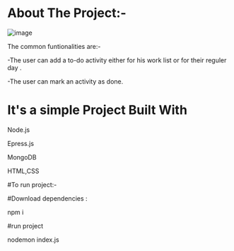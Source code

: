 # About The Project:-
![image](https://github.com/EtzioEjjo/todoList/assets/59229723/f61b58ea-30a8-4e32-91c7-ed69d2d62570)


The common funtionalities are:-

-The user can add a to-do activity either for his work list or for their reguler day .

-The user can mark an activity as done.


# It's a simple Project Built With
Node.js

Epress.js

MongoDB

HTML,CSS

#To run project:-

#Download dependencies :

npm i

#run project

nodemon index.js

